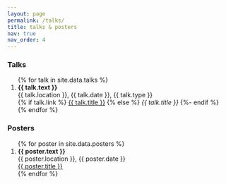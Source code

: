 ```yaml
---
layout: page
permalink: /talks/
title: talks & posters
nav: true
nav_order: 4
---
```

<!-- _pages/talks.md -->


<div class="publications">

<h3>Talks</h3>

 
<ol reversed="">
{% for talk in site.data.talks %}
    <li>
    <strong>{{ talk.text }}</strong> <br /> 
    {{ talk.location }}, {{ talk.date }}, {{ talk.type }} <br />
    {% if talk.link %}
    <a href="{{ talk.link }}" target="_blank">{{ talk.title }}</a>
    {% else %}
      <i>{{ talk.title }}</i>
    {%- endif %}
    </li>  
{% endfor %}
</ol>


<h3>Posters</h3>

<ol reversed="">
{% for poster in site.data.posters %}
    <li>
    <strong>{{ poster.text }}</strong> <br /> 
    {{ poster.location }}, {{ poster.date }} <br />
    <a href="/assets/posters/{{ poster.file }}" target="_blank">{{ poster.title }}</a>
    </li>  
{% endfor %}
</ol>


</div>

